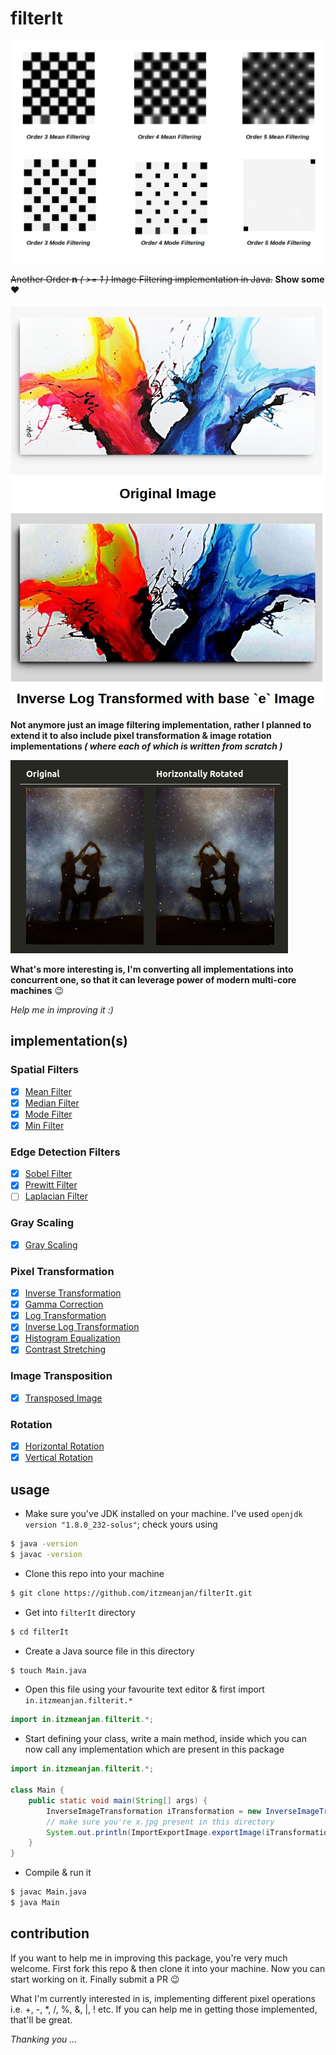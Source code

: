 # filterIt

![banner](examples/banner.jpg)

~~Another Order **n** _( >= 1 )_ Image Filtering implementation in Java.~~ **Show some** :heart:

![banner_2](examples/banner_2.jpg)

**Not anymore just an image filtering implementation, rather I planned to extend it to also include pixel transformation & image rotation implementations _( where each of which is written from scratch )_**

![banner_3](examples/banner_3.jpg)

**What's more interesting is, I'm converting all implementations into concurrent one, so that it can leverage power of modern multi-core machines** :wink:

_Help me in improving it :)_

## implementation(s)

### Spatial Filters

- [x] [Mean Filter](./docs/meanFilter.md)
- [x] [Median Filter](./docs/medianFilter.md)
- [x] [Mode Filter](./docs/modeFilter.md)
- [x] [Min Filter](./docs/minFilter.md)

### Edge Detection Filters

- [x] [Sobel Filter](./docs/sobelFilter.md)
- [x] [Prewitt Filter](./docs/prewittFilter.md)
- [ ] [Laplacian Filter]()

### Gray Scaling

- [x] [Gray Scaling](./docs/grayscaling.md)

### Pixel Transformation

- [x] [Inverse Transformation](./docs/inverseTransformation.md)
- [x] [Gamma Correction](./docs/gammaCorrection.md)
- [x] [Log Transformation](./docs/logTransformation.md)
- [x] [Inverse Log Transformation](./docs/inverseLogTransformation.md)
- [x] [Histogram Equalization](./docs/histogramEqualization.md)
- [x] [Contrast Stretching](./docs/contrastStretching.md)

### Image Transposition

- [x] [Transposed Image](./docs/transpose.md)

### Rotation

- [x] [Horizontal Rotation](./docs/horizontalRotation.md)
- [x] [Vertical Rotation](./docs/verticalRotation.md)

## usage

- Make sure you've JDK installed on your machine. I've used `openjdk version "1.8.0_232-solus"`; check yours using

```bash
$ java -version
$ javac -version
```

- Clone this repo into your machine

```bash
$ git clone https://github.com/itzmeanjan/filterIt.git
```

- Get into `filterIt` directory

```bash
$ cd filterIt
```

- Create a Java source file in this directory

```bash
$ touch Main.java
```

- Open this file using your favourite text editor & first import `in.itzmeanjan.filterit.*`

```java
import in.itzmeanjan.filterit.*;
```

- Start defining your class, write a main method, inside which you can now call any implementation which are present in this package

```java
import in.itzmeanjan.filterit.*;

class Main {
    public static void main(String[] args) {
        InverseImageTransformation iTransformation = new InverseImageTransformation();
        // make sure you're x.jpg present in this directory
        System.out.println(ImportExportImage.exportImage(iTransformation.transform("./x.jpg"), "./y.jpg"));
    }
}
```

- Compile & run it

```bash
$ javac Main.java
$ java Main
```

## contribution

If you want to help me in improving this package, you're very much welcome. First fork this repo & then clone it into your machine. Now you can start working on it. Finally submit a PR :wink:

What I'm currently interested in is, implementing different pixel operations i.e. +, -, *, /, %, &, |, ! etc. If you can help me in getting those implemented, that'll be great.


_Thanking you ..._
